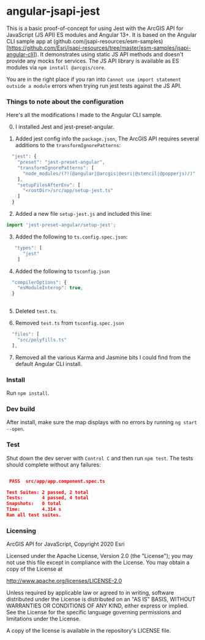 # angular-jsapi-jest

This is a basic proof-of-concept for using Jest with the ArcGIS API for JavaScript (JS API) ES modules and Angular 13+. It is based on the Angular CLI sample app at (github.com/jsapi-resources/esm-samples)[https://github.com/Esri/jsapi-resources/tree/master/esm-samples/jsapi-angular-cli]). It demonstrates using static JS API methods and doesn't provide any mocks for services. The JS API library is available as ES modules via `npm install @arcgis/core`.

You are in the right place if you ran into `Cannot use import statement outside a module` errors when trying run jest tests against the JS API.

### Things to note about the configuration

Here's all the modifications I made to the Angular CLI sample. 

0. I installed Jest and jest-preset-angular.
 
1. Added jest config info the `package.json`, The ArcGIS API requires several additions to the `transformIgnorePatterns`:
 
```js
  "jest": {
    "preset": "jest-preset-angular",
    "transformIgnorePatterns": [
      "node_modules/(?!(@angular|@arcgis|@esri|@stencil|@popperjs)/)"
    ],
    "setupFilesAfterEnv": [
      "<rootDir>/src/app/setup-jest.ts"
    ]
  }
```

2. Added a new file `setup-jest.js` and included this line:

```js
import 'jest-preset-angular/setup-jest';
```

3. Added the following to `ts.config.spec.json`:

```js
   "types": [
      "jest"
    ]  
```

4. Added the following to `tsconfig.json`

```js
  "compilerOptions": {
    "esModuleInterop": true,
  }
 
```

5. Deleted `test.ts`.

6. Removed `test.ts` from `tsconfig.spec.json`

```js
  "files": [
    "src/polyfills.ts"
  ],
```

7. Removed all the various Karma and Jasmine bits I could find from the default Angular CLI install.

### Install

Run `npm install`.

### Dev build

After install, make sure the map displays with no errors by running `ng start --open`.

### Test

Shut down the dev server with `Control C` and then run `npm test`. The tests should complete without any failures:

```json

 PASS  src/app/app.component.spec.ts

Test Suites: 2 passed, 2 total
Tests:       4 passed, 4 total
Snapshots:   0 total
Time:        4.314 s
Ran all test suites.

```

### Licensing

ArcGIS API for JavaScript, Copyright 2020 Esri

Licensed under the Apache License, Version 2.0 (the "License"); you may not use this file except in compliance with the License. You may obtain a copy of the License at

http://www.apache.org/licenses/LICENSE-2.0

Unless required by applicable law or agreed to in writing, software distributed under the License is distributed on an "AS IS" BASIS, WITHOUT WARRANTIES OR CONDITIONS OF ANY KIND, either express or implied. See the License for the specific language governing permissions and limitations under the License.

A copy of the license is available in the repository's LICENSE file.
